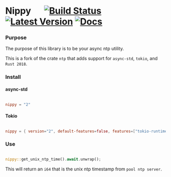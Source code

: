 # Nippy &emsp; [![Build Status]][travis] [![Latest Version]][crates.io] [![Docs]][docs.rs]

[Build Status]: https://travis-ci.com/apibillme/nippy.svg?branch=master
[travis]: https://travis-ci.com/apibillme/nippy
[Latest Version]: https://img.shields.io/crates/v/nippy.svg
[crates.io]: https://crates.io/crates/nippy
[Docs]: https://docs.rs/nippy/badge.svg
[docs.rs]: https://docs.rs/nippy

### Purpose

The purpose of this library is to be your async ntp utility.

This is a fork of the crate `ntp` that adds support for `async-std`, `tokio`, and `Rust 2018`.

### Install

#### async-std

```toml

nippy = "2"

```

#### Tokio

```toml

nippy = { version="2", default-features=false, features=["tokio-runtime"] }

```

### Use

```rust

nippy::get_unix_ntp_time().await.unwrap();

```

This will return an `i64` that is the unix ntp timestamp from `pool ntp server`.

